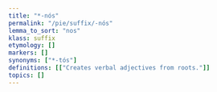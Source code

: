 ```yaml
---
title: "*-nós"
permalink: "/pie/suffix/-nós"
lemma_to_sort: "nos"
klass: suffix
etymology: []
markers: []
synonyms: ["*-tós"]
definitions: [["Creates verbal adjectives from roots."]]
topics: []
---
```

